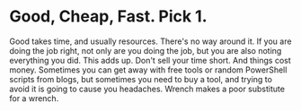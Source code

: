 # Good, Cheap, Fast. Pick 1.

Good takes time, and usually resources. There's no way around it. If you are doing the job right, not only are you doing the job, but you are also noting everything you did. This adds up. Don't sell your time short. And things cost money. Sometimes you can get away with free tools or random PowerShell scripts from blogs, but sometimes you need to buy a tool, and trying to avoid it is going to cause you headaches. Wrench makes a poor substitute for a wrench.